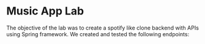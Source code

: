# Music App Lab 

The objective of the lab was to create a spotify like clone backend with APIs using Spring framework. We created
and tested the following endpoints: 

